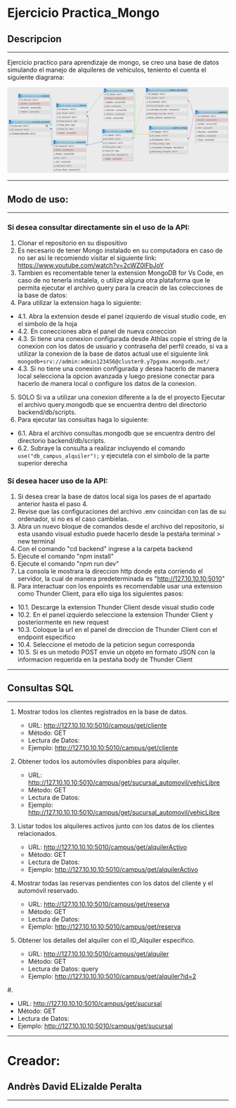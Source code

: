 # Ejercicio Practica_Mongo

## Descripcion

---

Ejercicio practico para aprendizaje de mongo, se creo una base de datos simulando el manejo de alquileres de vehiculos, teniento el cuenta el siguiente diagrama:

![Diagrama en el que se fundamento la base de datos](./diagramaGuia.png)

---

## Modo de uso:

---

### Si desea consultar directamente sin el uso de la API:

1. Clonar el repositorio en su dispositivo
2. Es necesario de tener Mongo instalado en su computadora en caso de no ser asi le recomiendo visitar el siguiente link: https://www.youtube.com/watch?v=2cWZ0lFbJoY
3. Tambien es recomentable tener la extension MongoDB for Vs Code, en caso de no tenerla instalela, o utilize alguna otra plataforma que le permita ejecutar el archivo query para la creacin de las colecciones de la base de datos:
4. Para utilizar la extension haga lo siguiente:

- 4.1. Abra la extension desde el panel izquierdo de visual studio code, en el simbolo de la hoja
- 4.2. En conecciones abra el panel de nueva coneccion
- 4.3. Si tiene una conexion configurada desde Athlas copie el string de la conexion con los datos de usuario y contraseña del perfil creado, si va a utilizar la conexion de la base de datos actual use el siguiente link `mongodb+srv://admin:admin123456@cluster0.y7pgxmx.mongodb.net/`
- 4.3. Si no tiene una conexion configurada y desea hacerlo de manera local selecciona la opcion avanzada y luego presione conectar para hacerlo de manera local o configure los datos de la conexion.

5. SOLO Si va a utilizar una conexion diferente a la de el proyecto Ejecutar el archivo query.mongodb que se encuentra dentro del directorio backend/db/scripts.
6. Para ejecutar las consultas haga lo siguiente:

- 6.1. Abra el archivo consultas.mongodb que se encuentra dentro del directorio backend/db/scripts.
- 6.2. Subraye la consulta a realizar incluyendo el comando `use("db_campus_alquiler");` y ejecutela con el simbolo de la parte superior derecha

### Si desea hacer uso de la API:

1. Si desea crear la base de datos local siga los pases de el apartado anterior hasta el paso 4.
2. Revise que las configuraciones del archivo .env coincidan con las de su ordenador, si no es el caso cambielas.
3. Abra un nuevo bloque de comandos desde el archivo del repositorio, si esta usando visual estudio puede hacerlo desde la pestaña terminal > new terminal
4. Con el comando "cd backend" ingrese a la carpeta backend
5. Ejecute el comando "npm install"
6. Ejecute el comando "npm run dev"
7. La consola le mostrara la direccion http donde esta corriendo el servidor, la cual de manera predeterminada es "http://127.10.10.10:5010"
8. Para interactuar con los enpoints es recomendable usar una extension como Thunder Client, para ello siga los siguientes pasos:

- 10.1. Descarge la extension Thunder Client desde visual studio code
- 10.2. En el panel izquierdo seleccione la extension Thunder Client y posteriormente en new request
- 10.3. Coloque la url en el panel de direccion de Thunder Client con el endpoint especifico
- 10.4. Seleccione el metodo de la peticion segun corresponda
- 10.5. Si es un metodo POST envie un objeto en formato JSON con la informacion requerida en la pestaña body de Thunder Client

---

## Consultas SQL

---

1. Mostrar todos los clientes registrados en la base de datos.

   - URL: http://127.10.10.10:5010/campus/get/cliente
   - Método: GET
   - Lectura de Datos:
   - Ejemplo: http://127.10.10.10:5010/campus/get/cliente

2. Obtener todos los automóviles disponibles para alquiler.

   - URL: http://127.10.10.10:5010/campus/get/sucursal_automovil/vehicLibre
   - Método: GET
   - Lectura de Datos:
   - Ejemplo: http://127.10.10.10:5010/campus/get/sucursal_automovil/vehicLibre

3. Listar todos los alquileres activos junto con los datos de los clientes relacionados.

   - URL: http://127.10.10.10:5010/campus/get/alquilerActivo
   - Método: GET
   - Lectura de Datos:
   - Ejemplo: http://127.10.10.10:5010/campus/get/alquilerActivo

4. Mostrar todas las reservas pendientes con los datos del cliente y el automóvil reservado.

   - URL: http://127.10.10.10:5010/campus/get/reserva
   - Método: GET
   - Lectura de Datos:
   - Ejemplo: http://127.10.10.10:5010/campus/get/reserva

5. Obtener los detalles del alquiler con el ID_Alquiler específico.

   - URL: http://127.10.10.10:5010/campus/get/alquiler
   - Método: GET
   - Lectura de Datos: query
   - Ejemplo: http://127.10.10.10:5010/campus/get/alquiler?id=2

#.

- URL: http://127.10.10.10:5010/campus/get/sucursal
- Método: GET
- Lectura de Datos:
- Ejemplo: http://127.10.10.10:5010/campus/get/sucursal

---

# Creador:

## Andrès David ELizalde Peralta

---
